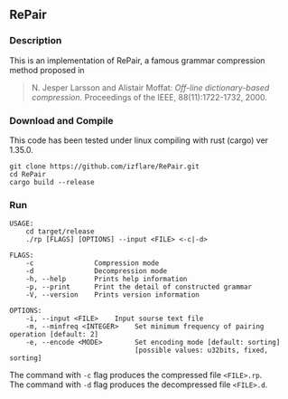 ## RePair

### Description

This is an implementation of RePair, a famous grammar compression method proposed in

> N. Jesper Larsson and Alistair Moffat: _Off-line dictionary-based compression._ Proceedings of the IEEE, 88(11):1722-1732, 2000.


### Download and Compile

This code has been tested under linux compiling with rust (cargo) ver 1.35.0.

```
git clone https://github.com/izflare/RePair.git
cd RePair
cargo build --release
```

### Run

```
USAGE:
    cd target/release
    ./rp [FLAGS] [OPTIONS] --input <FILE> <-c|-d>

FLAGS:
    -c               Compression mode
    -d               Decompression mode
    -h, --help       Prints help information
    -p, --print      Print the detail of constructed grammar
    -V, --version    Prints version information

OPTIONS:
    -i, --input <FILE>    Input sourse text file
    -m, --minfreq <INTEGER>    Set minimum frequency of pairing operation [default: 2]
    -e, --encode <MODE>        Set encoding mode [default: sorting]  
                               [possible values: u32bits, fixed, sorting]
```

The command with `-c` flag produces the compressed file `<FILE>.rp`.  
The command with `-d` flag produces the decompressed file `<FILE>.d`.

